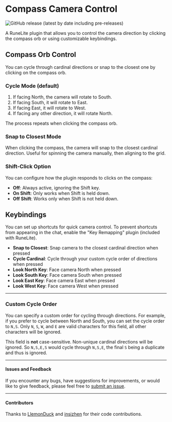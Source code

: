 # Compass Camera Control
![GitHub release (latest by date including pre-releases)](https://img.shields.io/github/v/release/RaazKH/CompassCameraControl?include_prereleases&logo=github)

A RuneLite plugin that allows you to control the camera direction by clicking the compass orb or using customizable keybindings.

## Compass Orb Control

You can cycle through cardinal directions or snap to the closest one by clicking on the compass orb.

### Cycle Mode (default)

1. If facing North, the camera will rotate to South.
2. If facing South, it will rotate to East.
3. If facing East, it will rotate to West.
4. If facing any other direction, it will rotate North.

The process repeats when clicking the compass orb.

### Snap to Closest Mode

When clicking the compass, the camera will snap to the closest cardinal direction.
Useful for spinning the camera manually, then aligning to the grid.


### Shift-Click Option

You can configure how the plugin responds to clicks on the compass:

- **Off**: Always active, ignoring the Shift key.
- **On Shift**: Only works when Shift is held down.
- **Off Shift**: Works only when Shift is not held down.

## Keybindings

You can set up shortcuts for quick camera control. To prevent shortcuts from appearing in the chat, enable the "Key Remapping" plugin (included with RuneLite).

- **Snap to Closest**: Snap camera to the closest cardinal direction when pressed
- **Cycle Cardinal**: Cycle through your custom cycle order of directions when pressed
- **Look North Key**: Face camera North when pressed
- **Look South Key**: Face camera South when pressed
- **Look East Key**: Face camera East when pressed
- **Look West Key**: Face camera West when pressed

---

### Custom Cycle Order

You can specify a custom order for cycling through directions. For example, if you prefer to cycle between North and South, you can set the cycle order to `N,S`. Only `N`, `S`, `W`, and `E` are valid characters for this field, all other characters will be ignored.

This field is **not** case-sensitive. Non-unique cardinal directions will be ignored. So `N,S,E,S` would cycle through `N,S,E`, the final `S` being a duplicate and thus is ignored.

---

#### Issues and Feedback

If you encounter any bugs, have suggestions for improvements, or would like to give feedback, please feel free to <a href="https://github.com/RaazKH/CompassCameraControl/issues">submit an issue</a>.

---

#### Contributors

Thanks to [LlemonDuck](https://github.com/LlemonDuck) and [insizhen](https://github.com/insizhen) for their code contributions.